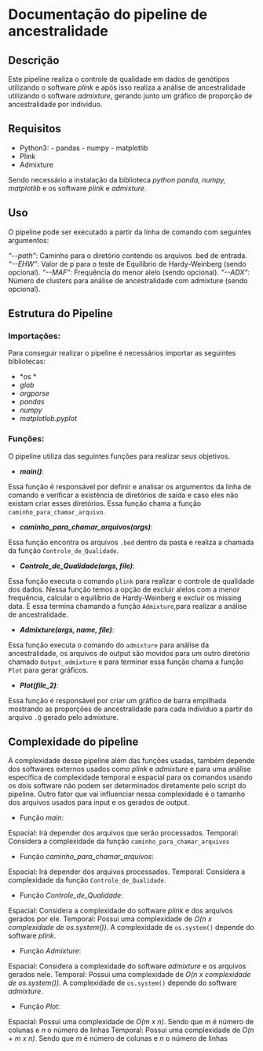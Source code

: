 # Documentação do pipeline de ancestralidade

## Descrição 

Este pipeline realiza o controle de qualidade em dados de genótipos utilizando o software *plink* e após isso realiza a análise de ancestralidade utilizando o software *admixture*, gerando junto um gráfico de proporção de ancestralidade por indivíduo.

## Requisitos

- Python3:
      - pandas
      - numpy
      - matplotlib
- Plink 
- Admixture

Sendo necessário a instalação da biblioteca *python panda,  numpy, matplotlib* e os software *plink* e *admixture*.

## Uso

O pipeline pode ser executado a partir da linha de comando com seguintes argumentos:

*“--path”*: Caminho para o diretório contendo os arquivos .bed de entrada. 
*“--EHW”*: Valor de p para o teste de Equilíbrio de Hardy-Weinberg (sendo opcional).
*“--MAF”*: Frequência do menor alelo (sendo opcional).
*“--ADX”*: Número de clusters para análise de ancestralidade com admixture (sendo opcional).

## Estrutura do Pipeline 

### Importações:
Para conseguir realizar o pipeline é necessários importar as seguintes bibliotecas:
- *os *
- *glob*
- *argparse*
- *pandas*
- *numpy*
- *matplotlob.pyplot*


### Funções:
O pipeline utiliza das seguintes funções para realizar seus objetivos.

- ***main()***:

Essa função é responsável por definir e analisar os argumentos da linha de comando e verificar a existência de diretórios de saída e caso eles não existam criar esses diretórios. Essa função chama a função `caminho_para_chamar_arquivo`.


- ***caminho_para_chamar_arquivos(args)***:

Essa função encontra os arquivos `.bed` dentro da pasta e realiza a chamada da função `Controle_de_Qualidade`. 


- ***Controle_de_Qualidade(args, file)***:

Essa função executa o comando `plink` para realizar o controle de qualidade dos dados. Nessa função temos a opção de excluir alelos com a menor frequência, calcular o equilíbrio de Hardy-Weinberg e excluir os missing data. E essa termina chamando a função `Admixture`,para realizar a análise de ancestralidade.


- ***Admixture(args, name, file)***:

Essa função executa o comando do `admixture` para análise da ancestralidade, os arquivos de output são movidos para um outro diretório chamado `Output_admixture` e para terminar essa função chama a função `Plot` para gerar gráficos.


- ***Plot(file_2)***:

Essa função é responsável por criar um gráfico de barra empilhada mostrando as proporções de ancestralidade para cada indivíduo a partir do arquivo `.Q` gerado pelo admixture.



## Complexidade do pipeline

A complexidade desse pipeline além das funções usadas, também depende dos softwares externos usados como *plink* e *admixture* e para uma análise específica de complexidade temporal e espacial para os comandos usando os dois software não podem ser determinados diretamente pelo script do pipeline. Outro fator que vai influenciar nessa complexidade é o tamanho dos arquivos usados para input e os gerados de output.

- Função *main*:

Espacial: Irá depender dos arquivos que serão processados.
Temporal: Considera a  complexidade da função `caminho_para_chamar_arquivos`

- Função *caminho_para_chamar_arquivos*:

Espacial: Irá depender dos arquivos processados. 
Temporal: Considera a  complexidade da função `Controle_de_Qualidade`.

- Função *Controle_de_Qualidade*:
 
Espacial: Considera a complexidade do software *plink* e dos arquivos gerados por ele.
Temporal: Possui uma complexidade de *O(n x complexidade de os.system())*. A complexidade de `os.system()` depende do software *plink*.

 
- Função *Admixture*:

Espacial: Considera a complexidade do software *admixture* e os arquivos gerados nele.
Temporal: Possui uma complexidade de *O(n x complexidade de os.system())*. A complexidade de `os.system()` depende do software *admixture*. 

- Função *Plot*:

Espacial: Possui uma complexidade de *O(m x n)*. Sendo que *m* é número de colunas e *n* o número de linhas 
Temporal: Possui uma  complexidade de *O(n + m  x n)*. Sendo que *m* é número de colunas e *n* o número de linhas 
